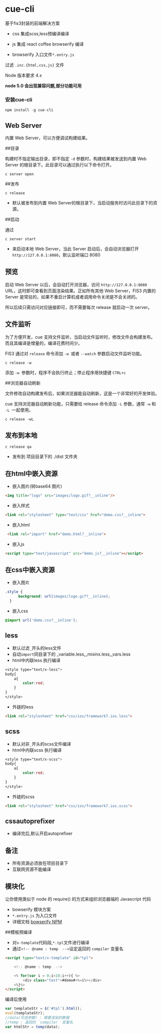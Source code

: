 # cue-cli

基于fis3封装的前端解决方案

- css 集成scss,less预编译编译

- js 集成 react coffee browserify 编译

- browserify 入口文件`*.entry.js`

过滤 `.inc.{html,css,js}` 文件

Node 版本要求 4.x

**node 5.0 会出现兼容问题,部分功能可用**

### 安装cue-cli

```javascript
npm install -g cue-cli
```
## Web Server

内置 Web Server，可以方便调试构建结果。

##目录

构建时不指定输出目录，即不指定 `-d` 参数时，构建结果被发送到内置 Web Server 的根目录下。此目录可以通过执行以下命令打开。

    c server open

##发布

    c release

- 默认被发布到内置 Web Server的根目录下，当启动服务时访问此目录下的资源。

##启动

通过

    c server start

- 来启动本地 Web Server，当此 Server 启动后，会自动浏览器打开 `http://127.0.0.1:8080`，默认监听端口 8080



## 预览

启动 Web Server 以后，会自动打开浏览器，访问 `http://127.0.0.1:8080` URL，这时即可查看到页面渲染结果。正如所有其他 Web Server，FIS3 内置的 Server 是常驻的，如果不重启计算机或者调用命令关闭是不会关闭的。

所以后续只需访问对应链接即可，而不需要每次 release 就启动一次 server。

## 文件监听

为了方便开发，cue 支持文件监听，当启动文件监听时，修改文件会构建发布。而且其编译是增量的，编译花费时间少。

FIS3 通过对 `release` 命令添加 `-w `或者 `--watch` 参数启动文件监听功能。

    c release -w

添加 `-w `参数时，程序不会执行终止；停止程序用快捷键 `CTRL+c`

##浏览器自动刷新

文件修改自动构建发布后，如果浏览器能自动刷新，这是一个非常好的开发体验。

cue 支持浏览器自动刷新功能，只需要给 release 命令添加 `-L` 参数，通常 `-w` 和 `-L `一起使用。

    c release -wL

## 发布到本地

    c release qa

- 发布到 项目目录下的 ./dist 文件夹


## 在html中嵌入资源

- 嵌入图片(转base64 图片)
```html
<img title="logo" src="images/logo.gif?__inline"/>
```

- 嵌入样式
```html
<link rel="stylesheet" type="text/css" href="demo.css?__inline">
```
- 嵌入html
```html
 <link rel="import" href="demo.html?__inline">
```
- 嵌入js
```html
<script type="text/javascript" src="demo.js?__inline"></script>
```


## 在css中嵌入资源

- 嵌入图片
```css
.style {
      background: url(images/logo.gif?__inline);
  }
```
- 嵌入css
```css
@import url('demo.css?__inline');
```

## less
- 默认过滤`_`开头的less文件
- 自动`import`同目录下的 _variable.less,_mixinx.less,_vars.less
- html中内联less 执行编译
```css
<style type="text/x-less">
body{
	a{
		color:red;
	}
}
</style>
```
- 外链的less
```html
<link rel="stylesheet" href="css/ios/framework7.ios.less">
```
## scss


- 默认对非`_`开头的scss文件编译
- html中内联scss 执行编译
```css
<style type="text/x-scss">
body{
	a{
		color:red;
	}
}
</style>
```
- 外链的scss
```html
<link rel="stylesheet" href="css/ios/framework7.ios.scss">
```
## cssautoprefixer

- 编译完后,默认开启autoprefixer

## 备注
- 所有资源必须放在项目目录下
- 互联网资源不能编译



## 模块化

让你使用类似于 node 的 require() 的方式来组织浏览器端的 Javascript 代码

- bowserify 模块方案
- `*.entry.js` 为入口文件
- 详细文档 [bowserify NPM](https://www.npmjs.com/package/bowserify "bowserify")


##模板预编译

- 对`x-template`代码段,`*.tpl`文件进行编译
- 通过`<!-- @name : temp  -->`设定返回的 `compiler` 变量名

```html
<script type="text/x-template" id="tpl">

    <!-- @name : temp  -->

    <% for(var i = 0;i<10;i++){ %>
        <div class="test">#demo#<%=i%></div>
    <%}%>
</script>
```
编译后使用
```javascript
var templateStr = $('#tpl').html();
eval(templateStr);
//data(可选参数) : 需要渲染的数据
//temp : 返回的 `compiler` 变量名
var htmlStr = temp(data);
```
